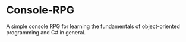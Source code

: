 # Console-RPG
 A simple console RPG for learning the fundamentals of object-oriented programming and C# in general.
